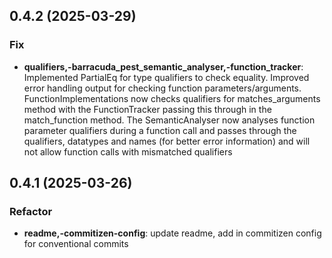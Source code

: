 ## 0.4.2 (2025-03-29)

### Fix

- **qualifiers,-barracuda_pest_semantic_analyser,-function_tracker**: Implemented PartialEq for type qualifiers to check equality. Improved error handling output for checking function parameters/arguments. FunctionImplementations now checks qualifiers for matches_arguments method with the FunctionTracker passing this through in the match_function method. The SemanticAnalyser now analyses function parameter qualifiers during a function call and passes through the qualifiers, datatypes and names (for better error information) and will not allow function calls with mismatched qualifiers

## 0.4.1 (2025-03-26)

### Refactor

- **readme,-commitizen-config**: update readme, add in commitizen config for conventional commits
